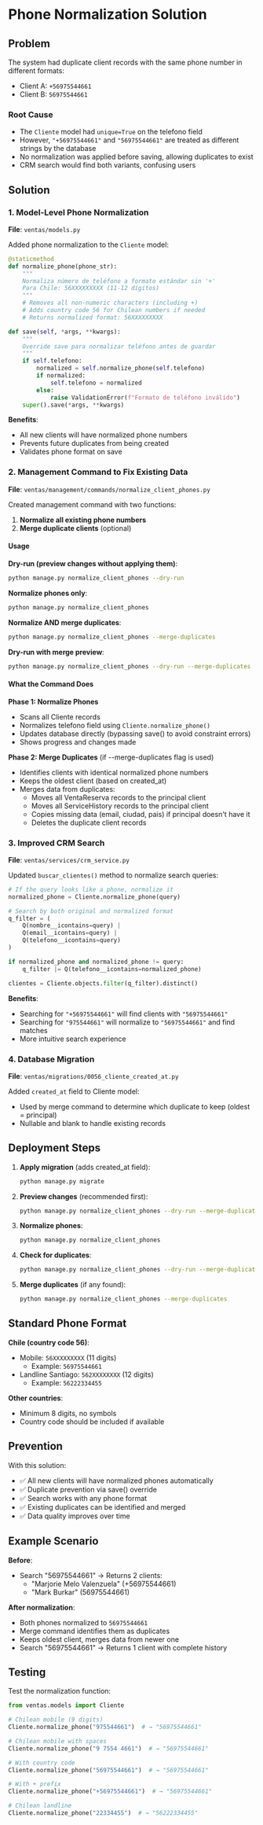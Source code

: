 # Phone Normalization Solution

## Problem

The system had duplicate client records with the same phone number in different formats:
- Client A: `+56975544661`
- Client B: `56975544661`

### Root Cause
- The `Cliente` model had `unique=True` on the telefono field
- However, `"+56975544661"` and `"56975544661"` are treated as different strings by the database
- No normalization was applied before saving, allowing duplicates to exist
- CRM search would find both variants, confusing users

## Solution

### 1. Model-Level Phone Normalization

**File**: `ventas/models.py`

Added phone normalization to the `Cliente` model:

```python
@staticmethod
def normalize_phone(phone_str):
    """
    Normaliza número de teléfono a formato estándar sin '+'
    Para Chile: 56XXXXXXXXX (11-12 dígitos)
    """
    # Removes all non-numeric characters (including +)
    # Adds country code 56 for Chilean numbers if needed
    # Returns normalized format: 56XXXXXXXXX

def save(self, *args, **kwargs):
    """
    Override save para normalizar teléfono antes de guardar
    """
    if self.telefono:
        normalized = self.normalize_phone(self.telefono)
        if normalized:
            self.telefono = normalized
        else:
            raise ValidationError(f"Formato de teléfono inválido")
    super().save(*args, **kwargs)
```

**Benefits**:
- All new clients will have normalized phone numbers
- Prevents future duplicates from being created
- Validates phone format on save

### 2. Management Command to Fix Existing Data

**File**: `ventas/management/commands/normalize_client_phones.py`

Created management command with two functions:
1. **Normalize all existing phone numbers**
2. **Merge duplicate clients** (optional)

#### Usage

**Dry-run (preview changes without applying them)**:
```bash
python manage.py normalize_client_phones --dry-run
```

**Normalize phones only**:
```bash
python manage.py normalize_client_phones
```

**Normalize AND merge duplicates**:
```bash
python manage.py normalize_client_phones --merge-duplicates
```

**Dry-run with merge preview**:
```bash
python manage.py normalize_client_phones --dry-run --merge-duplicates
```

#### What the Command Does

**Phase 1: Normalize Phones**
- Scans all Cliente records
- Normalizes telefono field using `Cliente.normalize_phone()`
- Updates database directly (bypassing save() to avoid constraint errors)
- Shows progress and changes made

**Phase 2: Merge Duplicates** (if --merge-duplicates flag is used)
- Identifies clients with identical normalized phone numbers
- Keeps the oldest client (based on created_at)
- Merges data from duplicates:
  - Moves all VentaReserva records to the principal client
  - Moves all ServiceHistory records to the principal client
  - Copies missing data (email, ciudad, pais) if principal doesn't have it
  - Deletes the duplicate client records

### 3. Improved CRM Search

**File**: `ventas/services/crm_service.py`

Updated `buscar_clientes()` method to normalize search queries:

```python
# If the query looks like a phone, normalize it
normalized_phone = Cliente.normalize_phone(query)

# Search by both original and normalized format
q_filter = (
    Q(nombre__icontains=query) |
    Q(email__icontains=query) |
    Q(telefono__icontains=query)
)

if normalized_phone and normalized_phone != query:
    q_filter |= Q(telefono__icontains=normalized_phone)

clientes = Cliente.objects.filter(q_filter).distinct()
```

**Benefits**:
- Searching for `"+56975544661"` will find clients with `"56975544661"`
- Searching for `"975544661"` will normalize to `"56975544661"` and find matches
- More intuitive search experience

### 4. Database Migration

**File**: `ventas/migrations/0056_cliente_created_at.py`

Added `created_at` field to Cliente model:
- Used by merge command to determine which duplicate to keep (oldest = principal)
- Nullable and blank to handle existing records

## Deployment Steps

1. **Apply migration** (adds created_at field):
   ```bash
   python manage.py migrate
   ```

2. **Preview changes** (recommended first):
   ```bash
   python manage.py normalize_client_phones --dry-run --merge-duplicates
   ```

3. **Normalize phones**:
   ```bash
   python manage.py normalize_client_phones
   ```

4. **Check for duplicates**:
   ```bash
   python manage.py normalize_client_phones --dry-run --merge-duplicates
   ```

5. **Merge duplicates** (if any found):
   ```bash
   python manage.py normalize_client_phones --merge-duplicates
   ```

## Standard Phone Format

**Chile (country code 56)**:
- Mobile: `56XXXXXXXXX` (11 digits)
  - Example: `56975544661`
- Landline Santiago: `562XXXXXXXX` (12 digits)
  - Example: `56222334455`

**Other countries**:
- Minimum 8 digits, no symbols
- Country code should be included if available

## Prevention

With this solution:
- ✅ All new clients will have normalized phones automatically
- ✅ Duplicate prevention via save() override
- ✅ Search works with any phone format
- ✅ Existing duplicates can be identified and merged
- ✅ Data quality improves over time

## Example Scenario

**Before**:
- Search "56975544661" → Returns 2 clients:
  - "Marjorie Melo Valenzuela" (+56975544661)
  - "Mark Burkar" (56975544661)

**After normalization**:
- Both phones normalized to `56975544661`
- Merge command identifies them as duplicates
- Keeps oldest client, merges data from newer one
- Search "56975544661" → Returns 1 client with complete history

## Testing

Test the normalization function:
```python
from ventas.models import Cliente

# Chilean mobile (9 digits)
Cliente.normalize_phone("975544661")  # → "56975544661"

# Chilean mobile with spaces
Cliente.normalize_phone("9 7554 4661")  # → "56975544661"

# With country code
Cliente.normalize_phone("56975544661")  # → "56975544661"

# With + prefix
Cliente.normalize_phone("+56975544661")  # → "56975544661"

# Chilean landline
Cliente.normalize_phone("22334455")  # → "56222334455"
```
